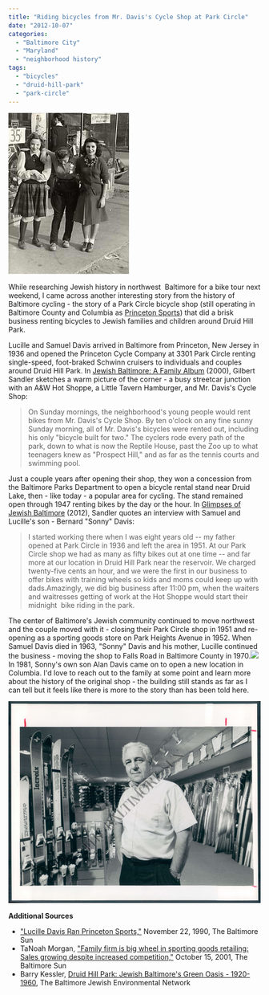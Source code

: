```yaml
---
title: "Riding bicycles from Mr. Davis's Cycle Shop at Park Circle"
date: "2012-10-07"
categories: 
  - "Baltimore City"
  - "Maryland"
  - "neighborhood history"
tags: 
  - "bicycles"
  - "druid-hill-park"
  - "park-circle"
---
```


![Photograph of Libby Bark, Ida Konig, and Eve (later Topel) in front of Princeton Cycle Company on Park Circle, c. 1938-40. Courtesy the Jewish Museum of Maryland, [1987.019.037](http://jmm.pastperfect-online.com/00005cgi/mweb.exe?request=record;id=361165D9-767B-4D32-AE75-322318523147;type=102).](images/1987019037.jpg)

While researching Jewish history in northwest  Baltimore for a bike tour next weekend, I came across another interesting story from the history of Baltimore cycling - the story of a Park Circle bicycle shop (still operating in Baltimore County and Columbia as [Princeton Sports](http://www.princetonsports.com/)) that did a brisk business renting bicycles to Jewish families and children around Druid Hill Park.

Lucille and Samuel Davis arrived in Baltimore from Princeton, New Jersey in 1936 and opened the Princeton Cycle Company at 3301 Park Circle renting single-speed, foot-braked Schwinn cruisers to individuals and couples around Druid Hill Park. In [Jewish Baltimore: A Family Album](http://books.google.com/books?id=3UlavZkteU4C&lpg=PA56&ots=D3xIv6eNpL&dq=On%20Sunday%20mornings%2C%20the%20neighborhood's%20young%20people%20would%20rent%20bikes%20from%20Mr.%20Davis's%20Cycle%20Shop&pg=PA56#v=onepage&q&f=false) (2000), Gilbert Sandler sketches a warm picture of the corner - a busy streetcar junction with an A&W Hot Shoppe, a Little Tavern Hamburger, and Mr. Davis's Cycle Shop:

> On Sunday mornings, the neighborhood's young people would rent bikes from Mr. Davis's Cycle Shop. By ten o'clock on any fine sunny Sunday morning, all of Mr. Davis's bicycles were rented out, including his only "bicycle built for two." The cyclers rode every path of the park, down to what is now the Reptile House, past the Zoo up to what teenagers knew as "Prospect Hill," and as far as the tennis courts and swimming pool.

Just a couple years after opening their shop, they won a concession from the Baltimore Parks Department to open a bicycle rental stand near Druid Lake, then - like today - a popular area for cycling. The stand remained open through 1947 renting bikes by the day or the hour. In [Glimpses of Jewish Baltimore](http://books.google.com/books?id=KflYOBGWZGMC&lpg=PP1&pg=PA25#v=onepage&q&f=false) (2012), Sandler quotes an interview with Samuel and Lucille's son - Bernard "Sonny" Davis:

> I started working there when I was eight years old -- my father opened at Park Circle in 1936 and left the area in 1951. At our Park Circle shop we had as many as fifty bikes out at one time -- and far more at our location in Druid Hill Park near the reservoir. We charged twenty-five cents an hour, and we were the first in our business to offer bikes with training wheels so kids and moms could keep up with dads.Amazingly, we did big business after 11:00 pm, when the waiters and waitresses getting of work at the Hot Shoppe would start their midnight  bike riding in the park.

The center of Baltimore's Jewish community continued to move northwest and the couple moved with it - closing their Park Circle shop in 1951 and re-opening as a sporting goods store on Park Heights Avenue in 1952. When Samuel Davis died in 1963, "Sonny" Davis and his mother, Lucille continued the business - moving the shop to Falls Road in Baltimore County in 1970.![](images/pixel.gif) In 1981, Sonny's own son Alan Davis came on to open a new location in Columbia. I'd love to reach out to the family at some point and learn more about the history of the original shop - the building still stands as far as I can tell but it feels like there is more to the story than has been told here.

![Bernard "Sonny" Davis in 1991, photo courtesy The Baltimore Sun bow-607.](images/kgrhqvoke4cchjdlbqsjbtgzw60_57.jpg)

**Additional Sources**

-   ["Lucille Davis Ran Princeton Sports,"](http://articles.baltimoresun.com/1990-11-22/news/1990326063_1_lucille-davis-samuel-davis-bernard-davis) November 22, 1990, The Baltimore Sun
-   TaNoah Morgan, ["Family firm is big wheel in sporting goods retailing: Sales growing despite increased competition,"](http://articles.baltimoresun.com/2001-10-15/news/0110150260_1_samuel-davis-princeton-sports-alan-davis) October 15, 2001, The Baltimore Sun
-   Barry Kessler, [Druid Hill Park: Jewish Baltimore's Green Oasis - 1920-1960](http://www.bjen.org/documents/druidhill.12_28_09.pdf), The Baltimore Jewish Environmental Network
